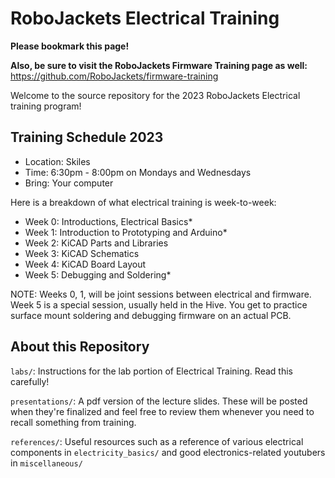 # RoboJackets Electrical Training

**Please bookmark this page!**

**Also, be sure to visit the RoboJackets Firmware Training page as well:** https://github.com/RoboJackets/firmware-training

Welcome to the source repository for the 2023 RoboJackets Electrical training program!

## Training Schedule 2023


* Location: Skiles
* Time: 6:30pm - 8:00pm on Mondays and Wednesdays
* Bring: Your computer

Here is a breakdown of what electrical training is week-to-week:
* Week 0: Introductions, Electrical Basics*
* Week 1: Introduction to Prototyping and Arduino*
* Week 2: KiCAD Parts and Libraries
* Week 3: KiCAD Schematics
* Week 4: KiCAD Board Layout
* Week 5: Debugging and Soldering*

NOTE: Weeks 0, 1, will be joint sessions between electrical and firmware. Week 5 is a special session, usually held in the Hive. You get to practice surface mount soldering and debugging firmware on an actual PCB.

## About this Repository

```labs/```: Instructions for the lab portion of Electrical Training. Read this carefully!

```presentations/```: A pdf version of the lecture slides. These will be posted when they're finalized and feel free to review them whenever you need to recall something from training.

```references/```: Useful resources such as a reference of various electrical components in ```electricity_basics/``` and good electronics-related youtubers in ```miscellaneous/```
